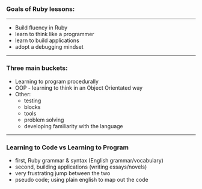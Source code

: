 ### Goals of Ruby lessons:
------
* Build fluency in Ruby
* learn to think like a programmer
* learn to build applications
* adopt a debugging mindset

------

### Three main buckets:
* Learning to program procedurally
* OOP - learning to think in an Object Orientated way
* Other:
  *  testing
  * blocks
  * tools
  * problem solving
  * developing familiarity with the language

------

### Learning to Code vs Learning to Program
* first, Ruby grammar & syntax (English grammar/vocabulary)
* second, building applications (writing essays/novels)
* very frustrating jump between the two
* pseudo code; using plain english to map out the code
